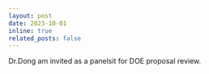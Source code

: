```yaml
---
layout: post
date: 2023-10-01
inline: true
related_posts: false
---
```


Dr.Dong am invited as a panelsit for DOE proposal review. 